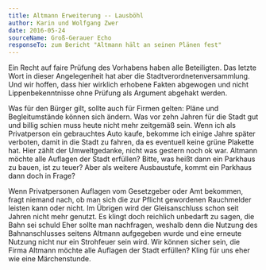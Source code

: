 ```yaml
---
title: Altmann Erweiterung -- Lausböhl
author: Karin und Wolfgang Zwer
date: 2016-05-24
sourceName: Groß-Gerauer Echo
responseTo: zum Bericht "Altmann hält an seinen Plänen fest"
---
```


Ein Recht auf faire Prüfung des Vorhabens haben alle Beteiligten. Das letzte Wort in dieser Angelegenheit hat aber die Stadtverordnetenversammlung. Und wir hoffen, dass hier wirklich erhobene Fakten abgewogen und nicht Lippenbekenntnisse ohne Prüfung als Argument abgehakt werden.

Was für den Bürger gilt, sollte auch für Firmen gelten: Pläne und Begleitumstände können sich ändern. Was vor zehn Jahren für die Stadt gut und billig schien muss heute nicht mehr zeitgemäß sein. Wenn ich als Privatperson ein gebrauchtes Auto kaufe, bekomme ich einige Jahre später verboten, damit in die Stadt zu fahren, da es eventuell keine grüne Plakette hat. Hier zählt der Umweltgedanke, nicht was gestern noch ok war. Altmann möchte alle Auflagen der Stadt erfüllen? Bitte, was heißt dann ein Parkhaus zu bauen, ist zu teuer? Aber als weitere Ausbaustufe, kommt ein Parkhaus dann doch in Frage?

Wenn Privatpersonen Auflagen vom Gesetzgeber oder Amt bekommen, fragt niemand nach, ob man sich die zur Pflicht gewordenen Rauchmelder leisten kann oder nicht. Im Übrigen wird der Gleisanschluss schon seit Jahren nicht mehr genutzt. Es klingt doch reichlich unbedarft zu sagen, die Bahn sei schuld Eher sollte man nachfragen, weshalb denn die Nutzung des Bahnanschlusses seitens Altmann aufgegeben wurde und eine erneute Nutzung nicht nur ein Strohfeuer sein wird. Wir können sicher sein, die Firma Altmann möchte alle Auflagen der Stadt erfüllen? Kling für uns eher wie eine Märchenstunde.
